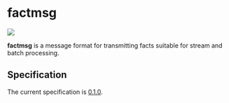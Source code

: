 # factmsg

[![](https://img.shields.io/badge/factmsg-0.1.0-blue.svg)](./0.1.0.md)

**factmsg** is a message format for transmitting facts suitable for stream and batch processing.

## Specification

The current specification is [0.1.0](./0.1.0.md).
